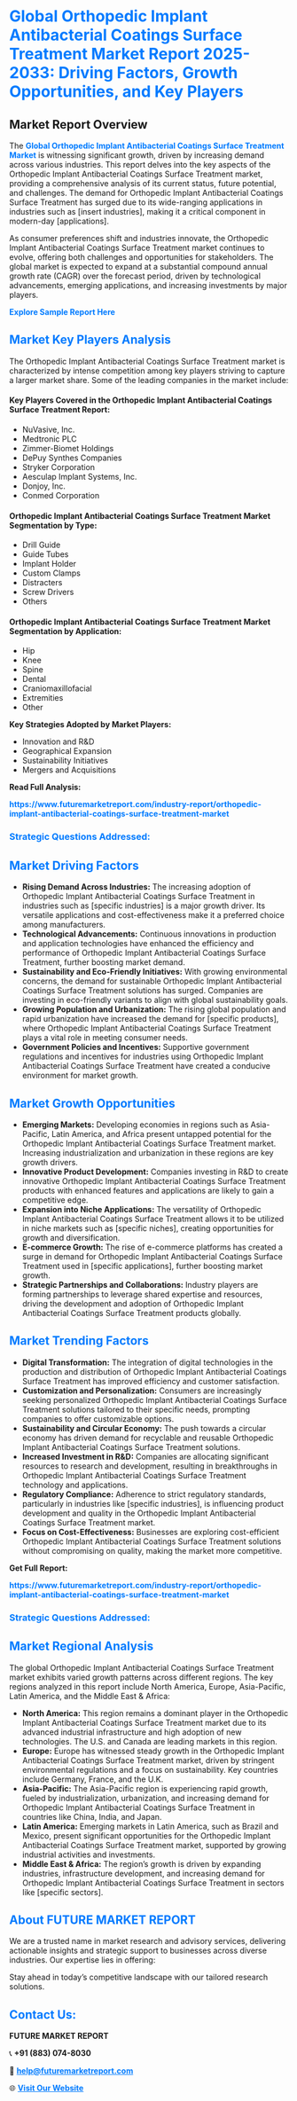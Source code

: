 <h1 style="color: #007BFF;">Global Orthopedic Implant Antibacterial Coatings Surface Treatment Market Report 2025-2033: Driving Factors, Growth Opportunities, and Key Players</h1>

<section id="overview">
<h2>Market Report Overview</h2>
<p>The <a href="https://www.futuremarketreport.com/industry-report/orthopedic-implant-antibacterial-coatings-surface-treatment-market" style="color: #007BFF; text-decoration: none;"><strong>Global Orthopedic Implant Antibacterial Coatings Surface Treatment Market</strong></a> is witnessing significant growth, driven by increasing demand across various industries. This report delves into the key aspects of the Orthopedic Implant Antibacterial Coatings Surface Treatment market, providing a comprehensive analysis of its current status, future potential, and challenges. The demand for Orthopedic Implant Antibacterial Coatings Surface Treatment has surged due to its wide-ranging applications in industries such as [insert industries], making it a critical component in modern-day [applications].</p>
<p>As consumer preferences shift and industries innovate, the Orthopedic Implant Antibacterial Coatings Surface Treatment market continues to evolve, offering both challenges and opportunities for stakeholders. The global market is expected to expand at a substantial compound annual growth rate (CAGR) over the forecast period, driven by technological advancements, emerging applications, and increasing investments by major players.</p>
</section>

<section id="overview">
<p><a href="https://www.futuremarketreport.com/request-sample/reportId=35342" style="color: #007BFF; text-decoration: none;"><strong>Explore Sample Report Here</strong></a></p>
</section>

<section id="key-players">
<h2 style="color: #007BFF;">Market Key Players Analysis</h2>
<p>The Orthopedic Implant Antibacterial Coatings Surface Treatment market is characterized by intense competition among key players striving to capture a larger market share. Some of the leading companies in the market include:</p>
<h4>Key Players Covered in the Orthopedic Implant Antibacterial Coatings Surface Treatment Report:</h4>
<ul><li>NuVasive, Inc.</li><li>Medtronic PLC</li><li>Zimmer-Biomet Holdings</li><li>DePuy Synthes Companies</li><li>Stryker Corporation</li><li>Aesculap Implant Systems, Inc.</li><li>Donjoy, Inc.</li><li>Conmed Corporation</li></ul>
<h4>Orthopedic Implant Antibacterial Coatings Surface Treatment Market Segmentation by Type:</h4>
<ul><li>Drill Guide</li><li>Guide Tubes</li><li>Implant Holder</li><li>Custom Clamps</li><li>Distracters</li><li>Screw Drivers</li><li>Others</li></ul>

<h4>Orthopedic Implant Antibacterial Coatings Surface Treatment Market Segmentation by Application:</h4>
<ul><li>Hip</li><li>Knee</li><li>Spine</li><li>Dental</li><li>Craniomaxillofacial</li><li>Extremities</li><li>Other</li></ul>
<p><strong>Key Strategies Adopted by Market Players:</strong></p>
<ul>
<li>Innovation and R&D</li>
<li>Geographical Expansion</li>
<li>Sustainability Initiatives</li>
<li>Mergers and Acquisitions</li>
</ul>
</section>

<section>
<p><strong>Read Full Analysis: </strong></p><a href="https://www.futuremarketreport.com/industry-report/orthopedic-implant-antibacterial-coatings-surface-treatment-market" style="color: #007BFF; text-decoration: none;"><strong>https://www.futuremarketreport.com/industry-report/orthopedic-implant-antibacterial-coatings-surface-treatment-market</strong></a>
<h3 style="color: #007BFF;">Strategic Questions Addressed:</h3>
</section>

<section id="driving-factors">
<h2 style="color: #007BFF;">Market Driving Factors</h2>
<ul>
<li><strong>Rising Demand Across Industries:</strong> The increasing adoption of Orthopedic Implant Antibacterial Coatings Surface Treatment in industries such as [specific industries] is a major growth driver. Its versatile applications and cost-effectiveness make it a preferred choice among manufacturers.</li>
<li><strong>Technological Advancements:</strong> Continuous innovations in production and application technologies have enhanced the efficiency and performance of Orthopedic Implant Antibacterial Coatings Surface Treatment, further boosting market demand.</li>
<li><strong>Sustainability and Eco-Friendly Initiatives:</strong> With growing environmental concerns, the demand for sustainable Orthopedic Implant Antibacterial Coatings Surface Treatment solutions has surged. Companies are investing in eco-friendly variants to align with global sustainability goals.</li>
<li><strong>Growing Population and Urbanization:</strong> The rising global population and rapid urbanization have increased the demand for [specific products], where Orthopedic Implant Antibacterial Coatings Surface Treatment plays a vital role in meeting consumer needs.</li>
<li><strong>Government Policies and Incentives:</strong> Supportive government regulations and incentives for industries using Orthopedic Implant Antibacterial Coatings Surface Treatment have created a conducive environment for market growth.</li>
</ul>
</section>

<section id="growth-opportunities">
<h2 style="color: #007BFF;">Market Growth Opportunities</h2>
<ul>
<li><strong>Emerging Markets:</strong> Developing economies in regions such as Asia-Pacific, Latin America, and Africa present untapped potential for the Orthopedic Implant Antibacterial Coatings Surface Treatment market. Increasing industrialization and urbanization in these regions are key growth drivers.</li>
<li><strong>Innovative Product Development:</strong> Companies investing in R&D to create innovative Orthopedic Implant Antibacterial Coatings Surface Treatment products with enhanced features and applications are likely to gain a competitive edge.</li>
<li><strong>Expansion into Niche Applications:</strong> The versatility of Orthopedic Implant Antibacterial Coatings Surface Treatment allows it to be utilized in niche markets such as [specific niches], creating opportunities for growth and diversification.</li>
<li><strong>E-commerce Growth:</strong> The rise of e-commerce platforms has created a surge in demand for Orthopedic Implant Antibacterial Coatings Surface Treatment used in [specific applications], further boosting market growth.</li>
<li><strong>Strategic Partnerships and Collaborations:</strong> Industry players are forming partnerships to leverage shared expertise and resources, driving the development and adoption of Orthopedic Implant Antibacterial Coatings Surface Treatment products globally.</li>
</ul>
</section>

<section id="trending-factors">
<h2 style="color: #007BFF;">Market Trending Factors</h2>
<ul>
<li><strong>Digital Transformation:</strong> The integration of digital technologies in the production and distribution of Orthopedic Implant Antibacterial Coatings Surface Treatment has improved efficiency and customer satisfaction.</li>
<li><strong>Customization and Personalization:</strong> Consumers are increasingly seeking personalized Orthopedic Implant Antibacterial Coatings Surface Treatment solutions tailored to their specific needs, prompting companies to offer customizable options.</li>
<li><strong>Sustainability and Circular Economy:</strong> The push towards a circular economy has driven demand for recyclable and reusable Orthopedic Implant Antibacterial Coatings Surface Treatment solutions.</li>
<li><strong>Increased Investment in R&D:</strong> Companies are allocating significant resources to research and development, resulting in breakthroughs in Orthopedic Implant Antibacterial Coatings Surface Treatment technology and applications.</li>
<li><strong>Regulatory Compliance:</strong> Adherence to strict regulatory standards, particularly in industries like [specific industries], is influencing product development and quality in the Orthopedic Implant Antibacterial Coatings Surface Treatment market.</li>
<li><strong>Focus on Cost-Effectiveness:</strong> Businesses are exploring cost-efficient Orthopedic Implant Antibacterial Coatings Surface Treatment solutions without compromising on quality, making the market more competitive.</li>
</ul>
</section>

<section>
<p><strong>Get Full Report: </strong></p><a href="https://www.futuremarketreport.com/industry-report/orthopedic-implant-antibacterial-coatings-surface-treatment-market" style="color: #007BFF; text-decoration: none;"><strong>https://www.futuremarketreport.com/industry-report/orthopedic-implant-antibacterial-coatings-surface-treatment-market</strong></a>
<h3 style="color: #007BFF;">Strategic Questions Addressed:</h3>
</section>


<section id="regional-analysis">
<h2 style="color: #007BFF;">Market Regional Analysis</h2>
<p>The global Orthopedic Implant Antibacterial Coatings Surface Treatment market exhibits varied growth patterns across different regions. The key regions analyzed in this report include North America, Europe, Asia-Pacific, Latin America, and the Middle East & Africa:</p>
<ul>
<li><strong>North America:</strong> This region remains a dominant player in the Orthopedic Implant Antibacterial Coatings Surface Treatment market due to its advanced industrial infrastructure and high adoption of new technologies. The U.S. and Canada are leading markets in this region.</li>
<li><strong>Europe:</strong> Europe has witnessed steady growth in the Orthopedic Implant Antibacterial Coatings Surface Treatment market, driven by stringent environmental regulations and a focus on sustainability. Key countries include Germany, France, and the U.K.</li>
<li><strong>Asia-Pacific:</strong> The Asia-Pacific region is experiencing rapid growth, fueled by industrialization, urbanization, and increasing demand for Orthopedic Implant Antibacterial Coatings Surface Treatment in countries like China, India, and Japan.</li>
<li><strong>Latin America:</strong> Emerging markets in Latin America, such as Brazil and Mexico, present significant opportunities for the Orthopedic Implant Antibacterial Coatings Surface Treatment market, supported by growing industrial activities and investments.</li>
<li><strong>Middle East & Africa:</strong> The region’s growth is driven by expanding industries, infrastructure development, and increasing demand for Orthopedic Implant Antibacterial Coatings Surface Treatment in sectors like [specific sectors].</li>
</ul>
</section>

<footer>
<h2 style="color: #007BFF;">About FUTURE MARKET REPORT</h2>
<p>We are a trusted name in market research and advisory services, delivering actionable insights and strategic support to businesses across diverse industries. Our expertise lies in offering:</p>

<p>Stay ahead in today’s competitive landscape with our tailored research solutions.</p>

<h2 style="color: #007BFF;">Contact Us:</h2>
<p><strong>FUTURE MARKET REPORT</strong></p>
<p>📞 <strong>+91 (883) 074-8030</strong></p>
<p>📧 <strong><a href="mailto:help@futuremarketreport.com" style="color: #007BFF;">help@futuremarketreport.com</a></strong></p>
<p>🌐 <strong><a href="https://www.futuremarketreport.com/" style="color: #007BFF;">Visit Our Website</a></strong></p>
</footer>